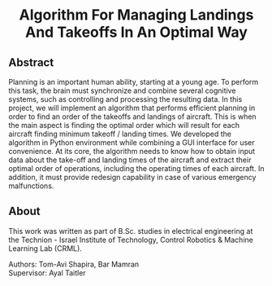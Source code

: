 <div  align="center">

# Algorithm For Managing Landings And Takeoffs In An Optimal Way

</div>

## Abstract

Planning is an important human ability, starting at a young age. To perform this task, the brain
must synchronize and combine several cognitive systems, such as controlling and processing the resulting data.
In this project, we will implement an algorithm that performs efficient planning in order to find an order of the
takeoffs and landings of aircraft. This is when the main aspect is finding the optimal order which will result for
each aircraft finding minimum takeoff / landing times.
We developed the algorithm in Python environment while combining a GUI interface for user convenience.
At its core, the algorithm needs to know how to obtain input data about the take-off and landing times of the
aircraft and extract their optimal order of operations, including the operating times of each aircraft.
In addition, it must provide redesign capability in case of various emergency malfunctions.

## About

This work was written as part of B.Sc. studies in electrical engineering at the
Technion - Israel Institute of Technology, Control Robotics & Machine Learning Lab (CRML).

Authors: Tom-Avi Shapira, Bar Mamran  
Supervisor: Ayal Taitler
